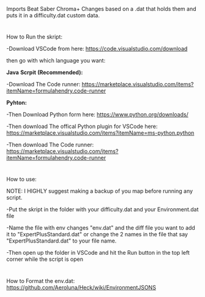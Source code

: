 
Imports Beat Saber Chroma+ Changes based on a .dat that holds them and puts it in a difficulty.dat custom data.

 #

How to Run the skript:

-Download VSCode from here: https://code.visualstudio.com/download    

then go with which language you want:   
     

**Java** **Scrpit** **(Recommended):**

-Download The Code runner: https://marketplace.visualstudio.com/items?itemName=formulahendry.code-runner     
     

**Pyhton:**    

-Then Download Python form here: https://www.python.org/downloads/  

-Then download The offical Python plugin for VSCode here: https://marketplace.visualstudio.com/items?itemName=ms-python.python     

-Then download The Code runner: https://marketplace.visualstudio.com/items?itemName=formulahendry.code-runner   
     

# 

How to use:

NOTE: I HIGHLY suggest making a backup of you map before running any script.  

-Put the skript in the folder with your difficulty.dat and your Environment.dat file  

-Name the file with env changes "env.dat" and the diff file you want to add it to "ExpertPlusStandard.dat" or change the 2 names in the file that say "ExpertPlusStandard.dat" to your file name.  

-Then open up the folder in VSCode and hit the Run button in the top left corner while the script is open 

# 

How to Format the env.dat:
https://github.com/Aeroluna/Heck/wiki/EnvironmentJSONS
